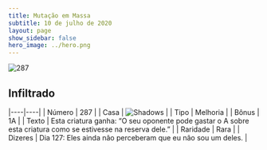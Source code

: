 ```yaml
---
title: Mutação em Massa
subtitle: 10 de julho de 2020
layout: page
show_sidebar: false
hero_image: ../hero.png
---
```


![287](https://cdn.keyforgegame.com/media/card_front/pt/479_287_MGWPF3GJ7W5C_pt.png)

## Infiltrado

|----|----|
| Número | 287 |
| Casa | ![Shadows](https://archonarcana.com/images/thumb/e/ee/Shadows.png/22px-Shadows.png "Sombras") |
| Tipo | Melhoria |
| Bônus | 1A |
| Texto | Esta criatura ganha: “O seu oponente pode gastar o A sobre esta criatura como se estivesse na reserva dele.” |
| Raridade | Rara |
| Dizeres | Dia 127: Eles ainda não perceberam  que eu não sou um deles. |
